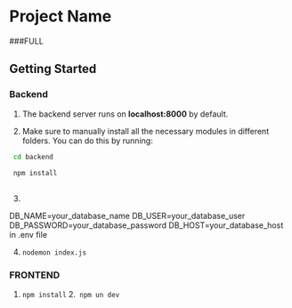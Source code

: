 # Project Name
###FULL
## Getting Started

### Backend

1. The backend server runs on **localhost:8000** by default.

2. Make sure to manually install all the necessary modules in different folders. You can do this by running:
 ```bash
  cd backend 
  
  npm install 
  
  ```

3. 

DB_NAME=your_database_name
DB_USER=your_database_user
DB_PASSWORD=your_database_password
DB_HOST=your_database_host
 in .env file

 4. ```nodemon index.js```


 ### FRONTEND
 1. ```npm install```
 2.``` npm un dev```
 

   

